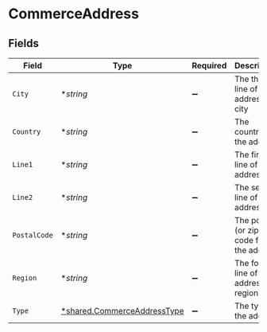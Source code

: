 # CommerceAddress


## Fields

| Field                                                                            | Type                                                                             | Required                                                                         | Description                                                                      |
| -------------------------------------------------------------------------------- | -------------------------------------------------------------------------------- | -------------------------------------------------------------------------------- | -------------------------------------------------------------------------------- |
| `City`                                                                           | **string*                                                                        | :heavy_minus_sign:                                                               | The third line of the address, or city                                           |
| `Country`                                                                        | **string*                                                                        | :heavy_minus_sign:                                                               | The country for the address                                                      |
| `Line1`                                                                          | **string*                                                                        | :heavy_minus_sign:                                                               | The first line of the address                                                    |
| `Line2`                                                                          | **string*                                                                        | :heavy_minus_sign:                                                               | The second line of the address                                                   |
| `PostalCode`                                                                     | **string*                                                                        | :heavy_minus_sign:                                                               | The postal (or zip) code for the address                                         |
| `Region`                                                                         | **string*                                                                        | :heavy_minus_sign:                                                               | The fourth line of the address, or region                                        |
| `Type`                                                                           | [*shared.CommerceAddressType](../../../pkg/models/shared/commerceaddresstype.md) | :heavy_minus_sign:                                                               | The type of the address                                                          |